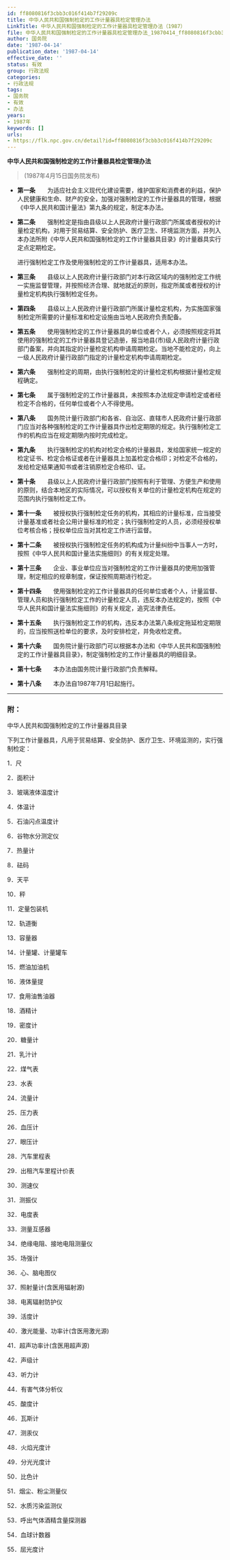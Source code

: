 ```yaml
---
id: ff8080816f3cbb3c016f414b7f29209c
title: 中华人民共和国强制检定的工作计量器具检定管理办法
LinkTitle: 中华人民共和国强制检定的工作计量器具检定管理办法（1987）
file: 中华人民共和国强制检定的工作计量器具检定管理办法_19870414_ff8080816f3cbb3c016f414b7f29209c.docx
author: 国务院
date: '1987-04-14'
publication_date: '1987-04-14'
effective_date: ''
status: 有效
group: 行政法规
categories:
- 行政法规
tags:
- 国务院
- 有效
- 办法
years:
- 1987年
keywords: []
urls:
- https://flk.npc.gov.cn/detail?id=ff8080816f3cbb3c016f414b7f29209c
---
```


**中华人民共和国强制检定的工作计量器具检定管理办法**

> (1987年4月15日国务院发布)

- **第一条**　　为适应社会主义现代化建设需要，维护国家和消费者的利益，保护人民健康和生命、财产的安全，加强对强制检定的工作计量器具的管理，根据《中华人民共和国计量法》第九条的规定，制定本办法。

- **第二条**　　强制检定是指由县级以上人民政府计量行政部门所属或者授权的计量检定机构，对用于贸易结算、安全防护、医疗卫生、环境监测方面，并列入本办法所附《中华人民共和国强制检定的工作计量器具目录》的计量器具实行定点定期检定。

  进行强制检定工作及使用强制检定的工作计量器具，适用本办法。

- **第三条**　　县级以上人民政府计量行政部门对本行政区域内的强制检定工作统一实施监督管理，并按照经济合理、就地就近的原则，指定所属或者授权的计量检定机构执行强制检定任务。

- **第四条**　　县级以上人民政府计量行政部门所属计量检定机构，为实施国家强制检定所需要的计量标准和检定设施由当地人民政府负责配备。

- **第五条**　　使用强制检定的工作计量器具的单位或者个人，必须按照规定将其使用的强制检定的工作计量器具登记造册，报当地县(市)级人民政府计量行政部门备案，并向其指定的计量检定机构申请周期检定。当地不能检定的，向上一级人民政府计量行政部门指定的计量检定机构申请周期检定。

- **第六条**　　强制检定的周期，由执行强制检定的计量检定机构根据计量检定规程确定。

- **第七条**　　属于强制检定的工作计量器具，未按照本办法规定申请检定或者经检定不合格的，任何单位或者个人不得使用。

- **第八条**　　国务院计量行政部门和各省、自治区、直辖市人民政府计量行政部门应当对各种强制检定的工作计量器具作出检定期限的规定。执行强制检定工作的机构应当在规定期限内按时完成检定。

- **第九条**　　执行强制检定的机构对检定合格的计量器具，发给国家统一规定的检定证书、检定合格证或者在计量器具上加盖检定合格印；对检定不合格的，发给检定结果通知书或者注销原检定合格印、证。

- **第十条**　　县级以上人民政府计量行政部门按照有利于管理、方便生产和使用的原则，结合本地区的实际情况，可以授权有关单位的计量检定机构在规定的范围内执行强制检定工作。

- **第十一条**　　被授权执行强制检定任务的机构，其相应的计量标准，应当接受计量基准或者社会公用计量标准的检定；执行强制检定的人员，必须经授权单位考核合格；授权单位应当对其检定工作进行监督。

- **第十二条**　　被授权执行强制检定任务的机构成为计量纠纷中当事人一方时，按照《中华人民共和国计量法实施细则》的有关规定处理。

- **第十三条**　　企业、事业单位应当对强制检定的工作计量器具的使用加强管理，制定相应的规章制度，保证按照周期进行检定。

- **第十四条**　　使用强制检定的工作计量器具的任何单位或者个人，计量监督、管理人员和执行强制检定工作的计量检定人员，违反本办法规定的，按照《中华人民共和国计量法实施细则》的有关规定，追究法律责任。

- **第十五条**　　执行强制检定工作的机构，违反本办法第八条规定拖延检定期限的，应当按照送检单位的要求，及时安排检定，并免收检定费。

- **第十六条**　　国务院计量行政部门可以根据本办法和《中华人民共和国强制检定的工作计量器具目录》，制定强制检定的工作计量器具的明细目录。

- **第十七条**　　本办法由国务院计量行政部门负责解释。

- **第十八条**　　本办法自1987年7月1日起施行。

---

### 附：

  中华人民共和国强制检定的工作计量器具目录

  下列工作计量器具，凡用于贸易结算、安全防护、医疗卫生、环境监测的，实行强制检定：

  1．尺

  2．面积计

  3．玻璃液体温度计

  4．体温计

  5．石油闪点温度计

  6．谷物水分测定仪

  7．热量计

  8．砝码

  9．天平

  10．秤

  11．定量包装机

  12．轨道衡

  13．容量器

  14．计量罐、计量罐车

  15．燃油加油机

  16．液体量提

  17．食用油售油器

  18．酒精计

  19．密度计

  20．糖量计

  21．乳汁计

  22．煤气表

  23．水表

  24．流量计

  25．压力表

  26．血压计

  27．眼压计

  28．汽车里程表

  29．出租汽车里程计价表

  30．测速仪

  31．测振仪

  32．电度表

  33．测量互感器

  34．绝缘电阻、接地电阻测量仪

  35．场强计

  36．心、脑电图仪

  37．照射量计(含医用辐射源)

  38．电离辐射防护仪

  39．活度计

  40．激光能量、功率计(含医用激光源)

  41．超声功率计(含医用超声源)

  42．声级计

  43．听力计

  44．有害气体分析仪

  45．酸度计

  46．瓦斯计

  47．测汞仪

  48．火焰光度计

  49．分光光度计

  50．比色计

  51．烟尘、粉尘测量仪

  52．水质污染监测仪

  53．呼出气体酒精含量探测器

  54．血球计数器

  55．屈光度计
